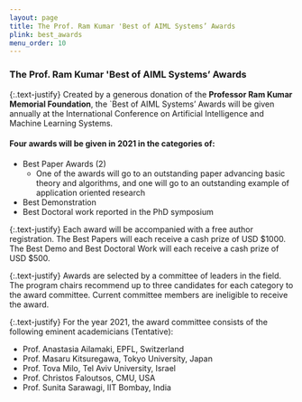 ```yaml
---
layout: page
title: The Prof. Ram Kumar 'Best of AIML Systems’ Awards
plink: best_awards
menu_order: 10
---
```


### The Prof. Ram Kumar 'Best of AIML Systems’ Awards

{:.text-justify}
Created by a generous donation of the __Professor Ram Kumar Memorial Foundation__, the
`Best of AIML Systems’ Awards will be given annually at the International Conference on
Artificial Intelligence and Machine Learning Systems.


#### Four awards will be given in 2021 in the categories of:
* Best Paper Awards (2)
    * One of the awards will go to an outstanding paper advancing basic theory
        and algorithms, and one will go to an outstanding example of application
        oriented research
* Best Demonstration
* Best Doctoral work reported in the PhD symposium

{:.text-justify}
Each award will be accompanied with a free author registration. The Best Papers will
each receive a cash prize of USD $1000. The Best Demo and Best Doctoral Work will
each receive a cash prize of USD $500.

{:.text-justify}
Awards are selected by a committee of leaders in the field. The program chairs
recommend up to three candidates for each category to the award committee. Current
committee members are ineligible to receive the award.

{:.text-justify}
For the year 2021, the award committee consists of the following eminent
academicians (Tentative):

* Prof. Anastasia Ailamaki, EPFL, Switzerland
* Prof. Masaru Kitsuregawa, Tokyo University, Japan
* Prof. Tova Milo, Tel Aviv University, Israel
* Prof. Christos Faloutsos, CMU, USA
* Prof. Sunita Sarawagi, IIT Bombay, India
